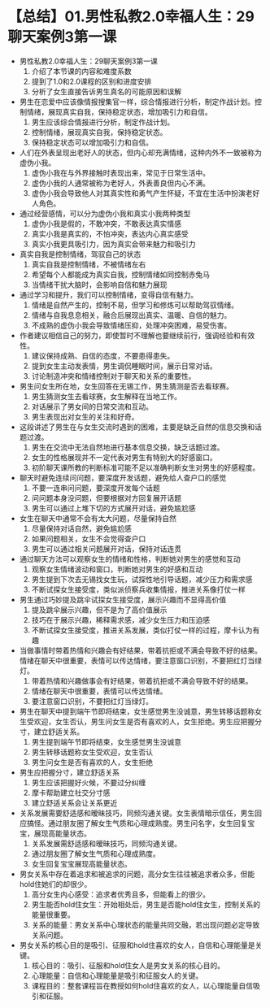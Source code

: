 # 【总结】01.男性私教2.0幸福人生：29聊天案例3第一课

-   男性私教2.0幸福人生：29聊天案例3第一课
    1.  介绍了本节课的内容和难度系数
    2.  提到了1.0和2.0课程的区别和进度安排
    3.  分析了女生直接告诉男生真名的可能原因和误解
-   男生在恋爱中应该像情报搜集官一样，综合情报进行分析，制定作战计划。控制情绪，展现真实自我，保持稳定状态，增加吸引力和自信。
    1.  男生应该综合情报进行分析，制定作战计划。
    2.  控制情绪，展现真实自我，保持稳定状态。
    3.  保持稳定状态可以增加吸引力和自信。
-   人们在外表呈现出老好人的状态，但内心却充满情绪，这种内外不一致被称为虚伪小我。
    1.  虚伪小我在与外界接触时表现出来，常见于日常生活中。
    2.  虚伪小我的人通常被称为老好人，外表善良但内心不满。
    3.  虚伪小我会导致他人对其真实性和勇气产生怀疑，不宜在生活中扮演老好人角色。
-   通过经营感情，可以分为虚伪小我和真实小我两种类型
    1.  虚伪小我是假的，不敢冲突，不敢表达真实情感
    2.  真实小我是真实的，不怕冲突，表达内心真实感受
    3.  真实小我更具吸引力，因为真实会带来魅力和吸引力
-   真实自我是控制情绪，驾驭自己的状态
    1.  真实自我是控制情绪，不被情绪左右
    2.  希望每个人都能成为真实自我，控制情绪如同控制赤兔马
    3.  当情绪干扰大脑时，会影响自信和魅力展现
-   通过学习和提升，我们可以控制情绪，变得自信有魅力。
    1.  情绪是自然产生的，控制不易，但学习和修炼可以帮助驾驭情绪。
    2.  情绪与自我息息相关，融合后展现出真实、温暖、自信的魅力。
    3.  不成熟的虚伪小我会导致情绪压抑，处理冲突困难，易受伤害。
-   作者建议相信自己的努力，即使暂时不理解也要继续前行，强调经验和有效性。
    1.  建议保持成熟、自信的态度，不要患得患失。
    2.  提到女生主动发表情，男生调侃睡眠时间，展示日常对话。
    3.  讨论制造冲突和情绪控制对于聊天和关系的重要性。
-   男生问女生所在地，女生回答在无锡工作，男生猜测是否去看球赛。
    1.  男生猜测女生去看球赛，女生解释在当地工作。
    2.  对话展示了男女间的日常交流和互动。
    3.  男生表现出对女生的关注和好奇。
-   这段讲述了男生在与女生交流时遇到的困难，主要是缺乏自然的信息交换和话题过渡。
    1.  男生在交流中无法自然地进行基本信息交换，缺乏话题过渡。
    2.  女生的性格展现并不一定代表对男生有特别大的好感窗口。
    3.  初阶聊天课所教的判断标准可能不足以准确判断女生对男生的好感程度。
-   聊天时避免连续问问题，要深度开发话题，避免给人查户口的感觉
    1.  不要一连串问问题，要深度开发每个话题
    2.  问问题本身没问题，但要根据对方回复展开话题
    3.  男生可以通过上堆下切的方式展开对话，避免尴尬感
-   女生在聊天中通常不会有太大问题，尽量保持自然
    1.  尽量保持对话自然，避免尴尬感
    2.  如果问题相关，女生不会觉得查户口
    3.  男生可以通过相关问题展开对话，保持对话连贯
-   通过聊天方法可以观察女生的情绪和性格，判断她对男生的感觉和互动
    1.  观察女生情绪波动和窗口，判断她对男生的好感和互动
    2.  男生提到下次去无锡找女生玩，试探性地引导话题，减少压力和需求感
    3.  不断试探女生接受度，类似派侦察兵收集情报，推进关系像打仗一样
-   男生通过巧妙提及跳伞试探女生接受度，展示兴趣而不显得高价值
    1.  提及跳伞展示兴趣，但不是为了高价值展示
    2.  技巧在于展示兴趣，稀释需求感，减少女生压力和压迫感
    3.  不断试探女生接受度，推进关系发展，类似打仗一样的过程，摩卡认为有趣
-   当做事情时带着热情和兴趣会有好结果，带着抗拒或不满会导致不好的结果。情绪在聊天中很重要，表情可以传达情绪，要注意窗口识别，不要把红灯当绿灯。
    1.  带着热情和兴趣做事会有好结果，带着抗拒或不满会导致不好的结果。
    2.  情绪在聊天中很重要，表情可以传达情绪。
    3.  要注意窗口识别，不要把红灯当绿灯。
-   男生在聊天中提到端午节即将结束，女生感觉男生没诚意，男生转移话题称女生受欢迎，女生否认，男生问女生是否有喜欢的人，女生拒绝。男生应把握分寸，建立舒适关系。
    1.  男生提到端午节即将结束，女生感觉男生没诚意
    2.  男生转移话题称女生受欢迎，女生否认
    3.  男生问女生是否有喜欢的人，女生拒绝
-   男生应把握分寸，建立舒适关系
    1.  男生应该把握好火候，不要过分纠缠
    2.  摩卡帮助建立社交分寸感
    3.  建立舒适关系会让关系更近
-   关系发展需要舒适感和暧昧技巧，同频沟通关键。女生表情暗示信任，男生回应搞怪。通过朋友圈了解女生气质和心理成熟度。男生问名字，女生回复宝宝，展现高能量状态。
    1.  关系发展需舒适感和暧昧技巧，同频沟通关键。
    2.  通过朋友圈了解女生气质和心理成熟度。
    3.  女生回复宝宝展现高能量状态。
-   男女关系中存在着追求和被追求的问题，高分女生往往被追求者众多，但能hold住她们的却很少。
    1.  高分女生内心感受：追求者优秀且多，但能看上的很少。
    2.  男生能否hold住女生：开始相处后，男生是否能hold住女生，控制关系的能量很重要。
    3.  关系的能量：男女关系中心理状态的能量共同交融，若出现问题必定导致关系问题。
-   男女关系的核心目的是吸引、征服和hold住喜欢的女人，自信和心理能量是关键。
    1.  核心目的：吸引、征服和hold住女人是男女关系的核心目的。
    2.  心理能量：自信和心理能量是吸引和征服女人的关键。
    3.  课程目的：整套课程旨在教授如何hold住喜欢的女人，以心理能量自信吸引和征服。